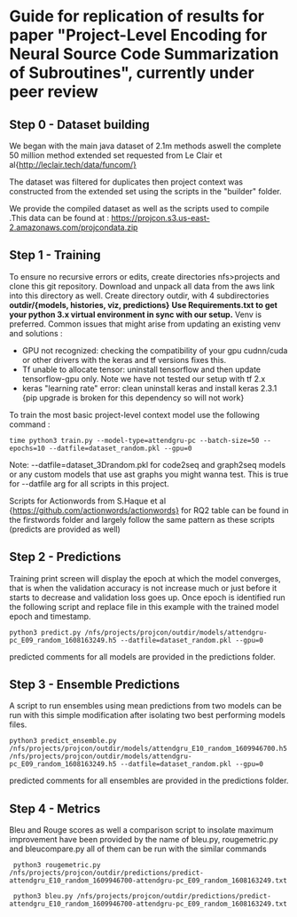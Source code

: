 # Guide for replication of results for paper "Project-Level Encoding for Neural Source Code Summarization of Subroutines", currently under peer review
## Step 0 - Dataset building
We began with the main java dataset of 2.1m methods aswell the complete 50 million method extended set requested from Le Clair et al{http://leclair.tech/data/funcom/}

The dataset was filtered for duplicates then project context was constructed from the extended set using the scripts in the "builder" folder.

We provide the compiled dataset as well as the scripts used to compile .This data can be found at :
https://projcon.s3.us-east-2.amazonaws.com/projcondata.zip


## Step 1 - Training
To ensure no recursive errors or edits, create directories nfs>projects and clone this git repository.
Download and unpack all data from the aws link into this directory as well.
Create directory outdir, with 4 subdirectories  **outdir/{models, histories, viz, predictions}**
**Use Requirements.txt to get your python 3.x virtual environment in sync with our setup.** Venv is preferred. Common issues that might arise from updating an existing venv and solutions :
- GPU not recognized: checking the compatibility of your gpu cudnn/cuda or other drivers with the keras and tf versions fixes this.
- Tf unable to allocate tensor: uninstall tensorflow and then update tensorflow-gpu only. Note we have not tested our setup with tf 2.x
- keras "learning rate" error: clean uninstall keras and install keras 2.3.1 {pip upgrade is broken for this dependency so will not work}

To train the most basic project-level context model use the following command :
```
time python3 train.py --model-type=attendgru-pc --batch-size=50 --epochs=10 --datfile=dataset_random.pkl --gpu=0
```
Note: --datfile=dataset_3Drandom.pkl for code2seq and graph2seq models or any custom models that use ast graphs you might wanna test. This is true for --datfile arg for all scripts in this project.

Scripts for Actionwords from S.Haque et al {https://github.com/actionwords/actionwords} for RQ2 table can be found in the firstwords folder and largely follow the same pattern as these scripts (predicts are provided as well)

## Step 2 - Predictions
Training print screen will display the epoch at which the model converges, that is when the validation accuracy is not increase much or just before it starts to decrease and validation loss goes up. Once epoch is identified run the following script and replace file in this example with the trained model epoch and timestamp.

```
python3 predict.py /nfs/projects/projcon/outdir/models/attendgru-pc_E09_random_1608163249.h5 --datfile=dataset_random.pkl --gpu=0
```
predicted comments for all models are provided in the predictions folder.
## Step 3 - Ensemble Predictions
A script to run ensembles using mean predictions from two models can be run with this simple modification after isolating two best performing models files.
```
python3 predict_ensemble.py /nfs/projects/projcon/outdir/models/attendgru_E10_random_1609946700.h5 /nfs/projects/projcon/outdir/models/attendgru-pc_E09_random_1608163249.h5 --datfile=dataset_random.pkl --gpu=0
```
predicted comments for all ensembles are provided in the predictions folder.
## Step 4 - Metrics
Bleu and Rouge scores as well a comparison script to insolate maximum improvement have been provided by the name of bleu.py, rougemetric.py and bleucompare.py all of them can be run with the similar commands
```
 python3 rougemetric.py /nfs/projects/projcon/outdir/predictions/predict-attendgru_E10_random_1609946700-attendgru-pc_E09_random_1608163249.txt 
```
```
 python3 bleu.py /nfs/projects/projcon/outdir/predictions/predict-attendgru_E10_random_1609946700-attendgru-pc_E09_random_1608163249.txt 
```
